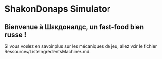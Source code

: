 # ShakonDonaps Simulator

## Bienvenue à Шакдоналдс, un fast-food bien russe !

Si vous voulez en savoir plus sur les mécaniques de jeu, allez voir le fichier Ressources/ListeIngrédientsMachines.md.